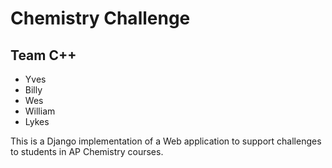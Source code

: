# Chemistry Challenge

## Team C++

* Yves
* Billy
* Wes
* William
* Lykes

This is a Django implementation of a Web application to support challenges to students in AP Chemistry courses.
